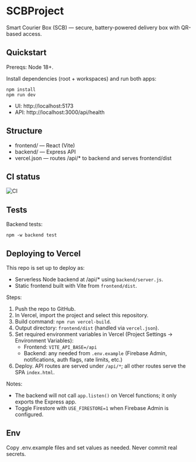 # SCBProject

Smart Courier Box (SCB) — secure, battery-powered delivery box with QR-based access.

## Quickstart

Prereqs: Node 18+.

Install dependencies (root + workspaces) and run both apps:

```
npm install
npm run dev
```

- UI: http://localhost:5173
- API: http://localhost:3000/api/health

## Structure

- frontend/ — React (Vite)
- backend/ — Express API
- vercel.json — routes /api/* to backend and serves frontend/dist

## CI status

![CI](https://github.com/jackyxhb/SCBProject/actions/workflows/ci.yml/badge.svg)

## Tests

Backend tests:

```
npm -w backend test
```

## Deploying to Vercel

This repo is set up to deploy as:
- Serverless Node backend at /api/* using `backend/server.js`.
- Static frontend built with Vite from `frontend/dist`.

Steps:
1. Push the repo to GitHub.
2. In Vercel, import the project and select this repository.
3. Build command: `npm run vercel-build`.
4. Output directory: `frontend/dist` (handled via `vercel.json`).
5. Set required environment variables in Vercel (Project Settings → Environment Variables):
	- Frontend: `VITE_API_BASE=/api`
	- Backend: any needed from `.env.example` (Firebase Admin, notifications, auth flags, rate limits, etc.)
6. Deploy. API routes are served under `/api/*`; all other routes serve the SPA `index.html`.

Notes:
- The backend will not call `app.listen()` on Vercel functions; it only exports the Express app.
- Toggle Firestore with `USE_FIRESTORE=1` when Firebase Admin is configured.
## Env

Copy .env.example files and set values as needed. Never commit real secrets.
